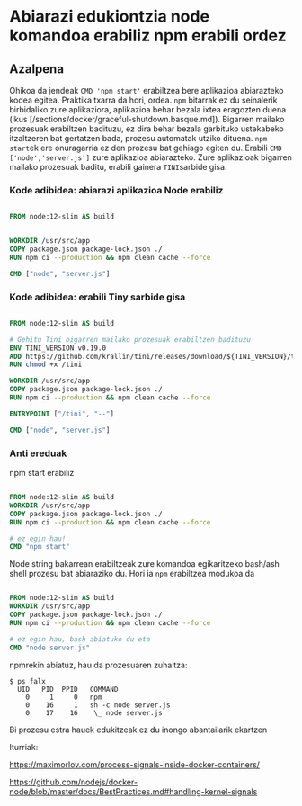 # Abiarazi edukiontzia node komandoa erabiliz npm erabili ordez

## Azalpena

Ohikoa da jendeak `CMD 'npm start'` erabiltzea bere aplikazioa abiarazteko kodea egitea. Praktika txarra da hori, ordea. `npm` bitarrak ez du seinalerik birbidaliko zure aplikaziora, aplikazioa behar bezala ixtea eragozten duena (ikus [/sections/docker/graceful-shutdown.basque.md]). Bigarren mailako prozesuak  erabiltzen badituzu, ez dira behar bezala garbituko ustekabeko itzaltzeren bat gertatzen bada, prozesu automatak  utziko dituena. `npm start`ek ere onuragarria ez den prozesu bat gehiago egiten du. Erabili `CMD ['node','server.js']` zure aplikazioa abiarazteko. Zure aplikazioak bigarren mailako prozesuak baditu, erabili gainera `TINI`sarbide gisa.

### Kode adibidea: abiarazi aplikazioa Node erabiliz

```dockerfile

FROM node:12-slim AS build


WORKDIR /usr/src/app
COPY package.json package-lock.json ./
RUN npm ci --production && npm clean cache --force

CMD ["node", "server.js"]
```

### Kode adibidea: erabili Tiny sarbide gisa

```dockerfile

FROM node:12-slim AS build

# Gehitu Tini bigarren mailako prozesuak erabiltzen badituzu
ENV TINI_VERSION v0.19.0
ADD https://github.com/krallin/tini/releases/download/${TINI_VERSION}/tini /tini
RUN chmod +x /tini

WORKDIR /usr/src/app
COPY package.json package-lock.json ./
RUN npm ci --production && npm clean cache --force

ENTRYPOINT ["/tini", "--"]

CMD ["node", "server.js"]
```

### Anti ereduak

npm start erabiliz

```dockerfile

FROM node:12-slim AS build
WORKDIR /usr/src/app
COPY package.json package-lock.json ./
RUN npm ci --production && npm clean cache --force

# ez egin hau!
CMD "npm start"
```
Node string bakarrean erabiltzeak zure komandoa egikaritzeko bash/ash shell prozesu bat abiaraziko du. Hori ia `npm` erabiltzea modukoa da

```dockerfile

FROM node:12-slim AS build
WORKDIR /usr/src/app
COPY package.json package-lock.json ./
RUN npm ci --production && npm clean cache --force

# ez egin hau, bash abiatuko du eta
CMD "node server.js"
```

npmrekin abiatuz, hau da prozesuaren zuhaitza:

```
$ ps falx
  UID   PID  PPID   COMMAND
    0     1     0   npm
    0    16     1   sh -c node server.js
    0    17    16    \_ node server.js
```

Bi prozesu estra hauek edukitzeak ez du inongo abantailarik ekartzen

Iturriak:

https://maximorlov.com/process-signals-inside-docker-containers/

https://github.com/nodejs/docker-node/blob/master/docs/BestPractices.md#handling-kernel-signals
